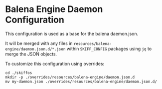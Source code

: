 # Balena Engine Daemon Configuration

This configuration is used as a base for the balena daemon.json.

It will be merged with any files in `resources/balena-engine/daemon.json.d/*.json`
within `SKIFF_CONFIG` packages using `jq` to merge the JSON objects.

To customize this configuration using overrides:

```
cd ./skiffos
mkdir -p ./overrides/resources/balena-engine/daemon.json.d
mv my-daemon.json ./overrides/resources/balena-engine/daemon.json.d/
```
